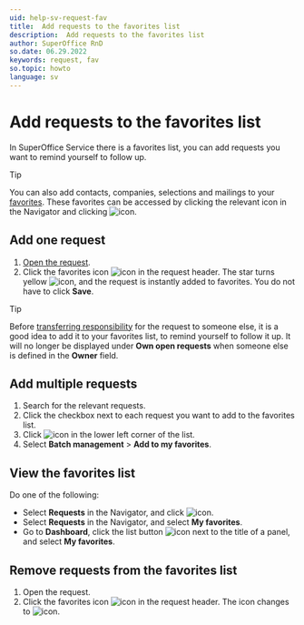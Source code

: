 ```yaml
---
uid: help-sv-request-fav
title:  Add requests to the favorites list
description:  Add requests to the favorites list
author: SuperOffice RnD
so.date: 06.29.2022
keywords: request, fav
so.topic: howto
language: sv
---
```


# Add requests to the favorites list

In SuperOffice Service there is a favorites list, you can add requests you want to remind yourself to follow up.

> [!TIP]
> You can also add contacts, companies, selections and mailings to your [favorites][1]. These favorites can be accessed by clicking the relevant icon in the Navigator and clicking ![icon][img3].

## Add one request

1. [Open the request][3].
2. Click the favorites icon ![icon][img1] in the request header. The star turns yellow ![icon][img2], and the request is instantly added to favorites. You do not have to click **Save**.

> [!TIP]
> Before [transferring responsibility][2] for the request to someone else, it is a good idea to add it to your favorites list, to remind yourself to follow it up. It will no longer be displayed under **Own open requests** when someone else is defined in the **Owner** field.

## Add multiple requests

1. Search for the relevant requests.
2. Click the checkbox next to each request you want to add to the favorites list.
3. Click ![icon][img5] in the lower left corner of the list.
4. Select **Batch management** > **Add to my favorites**.

## View the favorites list

Do one of the following:

* Select **Requests** in the Navigator, and click ![icon][img3].
* Select **Requests** in the Navigator, and select **My favorites**.
* Go to **Dashboard**, click the list button ![icon][img6] next to the title of a panel, and select **My favorites**.

## Remove requests from the favorites list

1. Open the request.
2. Click the favorites icon ![icon][img2] in the request header. The icon changes to ![icon][img1].

<!-- Referenced links -->
[1]: ../../../learn/getting-started/fav.md
[2]: transfer.md
[3]: ../index.md#open

<!-- Referenced images -->
[img1]: ../../../../../common/icons/favourite-no.png
[img2]: ../../../../../common/icons/favourite-yes.png
[img3]: ../../../../../common/icons/nav-fav.png
[img5]: ../../../../media/icons/btn-menu.png
[img6]: ../../../../../common/icons/dropdown-arrow.png

